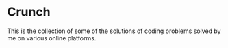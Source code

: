 # Crunch
This is the collection of some of the solutions of coding problems solved by me on various online platforms.
